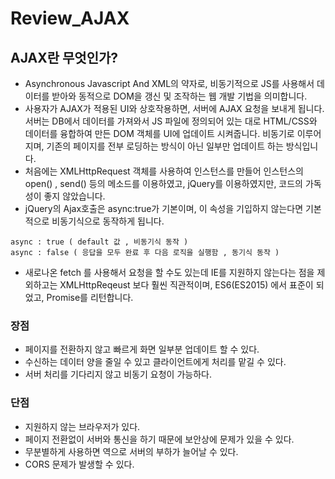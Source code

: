 # Review_AJAX

## AJAX란 무엇인가?
* Asynchronous Javascript And XML의 약자로, 비동기적으로 JS를 사용해서 데이터를 받아와 동적으로 DOM을 갱신 및 조작하는 웹 개발 기법을 의미합니다.
* 사용자가 AJAX가 적용된 UI와 상호작용하면, 서버에 AJAX 요청을 보내게 됩니다. 서버는 DB에서 데이터를 가져와서 JS 파일에 정의되어 있는 대로 HTML/CSS와 데이터를 융합하여 만든 DOM 객체를 UI에 업데이트 시켜줍니다. 비동기로 이루어지며, 기존의 페이지를 전부 로딩하는 방식이 아닌 일부만 업데이트 하는 방식입니다.
* 처음에는 XMLHttpRequest 객체를 사용하여 인스턴스를 만들어 인스턴스의 open() , send() 등의 메소드를 이용하였고, jQuery를 이용하였지만, 코드의 가독성이 좋지 않았습니다.
* jQuery의 Ajax호출은 async:true가 기본이며, 이 속성을 기입하지 않는다면 기본적으로 비동기식으로 동작하게 됩니다.
```
async : true ( default 값 , 비동기식 동작 )
async : false ( 응답을 모두 완료 후 다음 로직을 실행함 , 동기식 동작 )
```
* 새로나온 fetch 를 사용해서 요청을 할 수도 있는데 IE를 지원하지 않는다는 점을 제외하고는 XMLHttpReqeust 보다 훨씬 직관적이며, ES6(ES2015) 에서 표준이 되었고, Promise를 리턴합니다.
### 장점
* 페이지를 전환하지 않고 빠르게 화면 일부분 업데이트 할 수 있다.
* 수신하는 데이터 양을 줄일 수 있고 클라이언트에게 처리를 맡길 수 있다.
* 서버 처리를 기다리지 않고 비동기 요청이 가능하다.
### 단점
* 지원하지 않는 브라우저가 있다.
* 페이지 전환없이 서버와 통신을 하기 때문에 보안상에 문제가 있을 수 있다.
* 무분별하게 사용하면 역으로 서버의 부하가 늘어날 수 있다.
* CORS 문제가 발생할 수 있다.